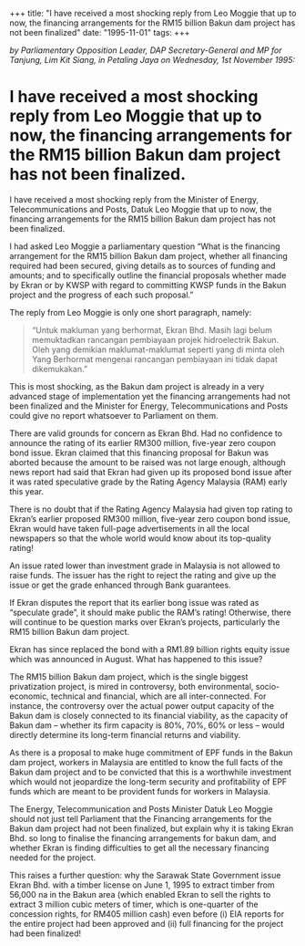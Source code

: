+++ 
title: "I have received a most shocking reply from Leo Moggie that up to now, the financing arrangements for the RM15 billion Bakun dam project has not been finalized"
date: "1995-11-01"
tags:
+++

_by Parliamentary Opposition Leader, DAP Secretary-General and MP for Tanjung, Lim Kit Siang, in Petaling Jaya on Wednesday, 1st November 1995:_

# I have received a most shocking reply from Leo Moggie that up to now, the financing arrangements for the RM15 billion Bakun dam project has not been finalized.

I have received a most shocking reply from the Minister of Energy, Telecommunications and Posts, Datuk Leo Moggie that up to now, the financing arrangements for the RM15 billion Bakun dam project has not been finalized.</u>

I had asked Leo Moggie a parliamentary question “What is the financing arrangement for the RM15 billion Bakun dam project, whether all financing required had been secured, giving details as to sources of funding and amounts; and to specifically outline the financial proposals whether made by Ekran or by KWSP with regard to committing KWSP funds in the Bakun project and the progress of each such proposal.”

The reply from Leo Moggie is only one short paragraph, namely:

<blockquote>“Untuk makluman yang berhormat, Ekran Bhd. Masih lagi belum memuktadkan rancangan pembiayaan projek hidroelectrik Bakun. Oleh yang demikian maklumat-maklumat seperti yang di minta oleh Yang Berhormat mengenai rancangan pembiayaan ini tidak dapat dikemukakan.”</blockquote>

This is most shocking, as the Bakun dam project is already in a very advanced stage of implementation yet the financing arrangements had not been finalized and the Minister for Energy, Telecommunications and Posts could give no report whatsoever to Parliament on them.

There are valid grounds for concern as Ekran Bhd. Had no confidence to announce the rating of its earlier RM300 million, five-year zero coupon bond issue. Ekran claimed that this financing proposal for Bakun was aborted because the amount to be raised was not large enough, although news report had said that Ekran had given up its proposed bond issue after it was rated speculative grade by the Rating Agency Malaysia (RAM) early this year.

There is no doubt that if the Rating Agency Malaysia had given top rating to Ekran’s earlier proposed RM300 million, five-year zero coupon bond issue, Ekran would have taken full-page advertisements in all the local newspapers so that the whole world would know about its top-quality rating!

An issue rated lower than investment grade in Malaysia is not allowed to raise funds. The issuer has the right to reject the rating and give up the issue or get the grade enhanced through Bank guarantees.

If Ekran disputes the report that its earlier bong issue was rated as “speculate grade”, it should make public the RAM’s rating! Otherwise, there will continue to be question marks over Ekran’s projects, particularly the RM15 billion Bakun dam project.

Ekran has since replaced the bond with a RM1.89 billion rights equity issue which was announced in August. What has happened to this issue?

The RM15 billion Bakun dam project, which is the single biggest privatization project, is mired in controversy, both environmental, socio-economic, technical and financial, which are all inter-connected. For instance, the controversy over the actual power output capacity of the Bakun dam is closely connected to its financial viability, as the capacity of Bakun dam – whether its firm capacity is 80%, 70%, 60% or less – would directly determine its long-term financial returns and viability.

As there is a proposal to make huge commitment of EPF funds in the Bakun dam project, workers in Malaysia are entitled to know the full facts of the Bakun dam project and to be convicted that this is a worthwhile investment which would not jeopardize the long-term security and profitability of EPF funds which are meant to be provident funds for workers in Malaysia.

The Energy, Telecommunication and Posts Minister Datuk Leo Moggie should not just tell Parliament that the Financing arrangements for the Bakun dam project had not been finalized, but explain why it is taking Ekran Bhd. so long to finalise the financing arrangements for bakun dam, and whether Ekran is finding difficulties to get all the necessary financing needed for the project.

This raises a further question: why the Sarawak State Government issue Ekran Bhd. with a timber license on June 1, 1995 to extract timber from 56,000 na in the Bakun area (which enabled Ekran to sell the rights to extract 3 million cubic meters of timer, which is one-quarter of the concession rights, for RM405 million cash) even before (i) EIA reports for the entire project had been approved and (ii) full financing for the project had been finalized! 

